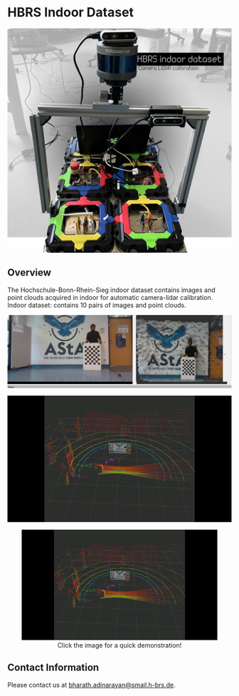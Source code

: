 
# HBRS Indoor Dataset

<p align="center">
  <img width="800" src="./assets/imgs/setup.jpg" alt="Video" />
</p>


## Overview

The Hochschule-Bonn-Rhein-Sieg indoor dataset contains images and point clouds acquired in indoor for automatic camera-lidar calibration.
Indoor dataset: contains 10 pairs of images and point clouds.

<p align="center">
  <img width="800" src="./assets/imgs/sample.jpg" alt="Video" />
</p>

<p align="center">
  <img width="800" src="./assets/imgs/rviz.gif" alt="Video" />
</p>

<p align="center">
 <a href="https://drive.google.com/drive/folders/1-zJFR_l1g3Xb1Qisi3L9nzd-HC6ikifR?usp=drive_link">
  <img width="440" src="./assets/imgs/rviz.gif" alt="Video" />
 </a>
 <br>
 Click the image for a quick demonstration!
</p>




## Contact Information

Please contact us at bharath.adinarayan@smail.h-brs.de.



